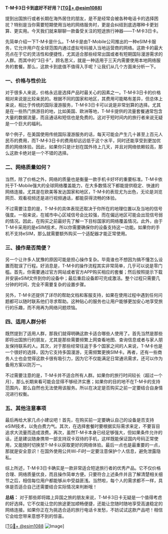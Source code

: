 **T-M卡3日卡到底好不好用？[[TG💪+ @esim1088](https://t.me/s/esim1088)]**

提到出国旅行或者长期在海外居住的朋友，是不是经常会被各种电话卡的选择困扰？特别是当你需要短期使用当地的网络服务时，更是会纠结到底选哪种卡更划算、更实用。今天我们就来聊聊一款备受关注的短途旅行神器——T-M卡3日卡。

先简单介绍一下T-M卡是什么。T-M卡是由T-Mobile公司推出的一种eSIM卡服务，它允许用户在全球范围内通过虚拟号码接入当地运营商的网络。这款卡的最大亮点在于它的灵活性和便捷性，尤其适合那些经常出国或者有短期国际漫游需求的人群。而其中的“3日卡”，顾名思义，就是一种适用于三天内需要使用本地网络服务的套餐。那么，这款卡到底值不值得入手呢？让我们从几个方面来分析一下。

### **一、价格与性价比**

对于很多人来说，价格永远是选择产品时最关心的因素之一。T-M卡3日卡的价格相对来说是比较亲民的。根据不同的国家和地区，其费用可能略有差异，但总体上来说，相比于传统的国际漫游服务，T-M卡3日卡可以说是非常划算的选择。尤其是在一些热门旅游目的地，比如美国、欧洲等地，T-M卡提供的流量套餐通常包含大量的数据流量，而且通话和短信也是免费的。这对于短时间内的旅行者来说无疑是一个巨大的福利。

举个例子，在美国使用传统国际漫游服务的话，每天可能会产生几十甚至上百元人民币的费用，而T-M卡3日卡的费用却远远低于这个水平，同时还能享受到更加优质的网络体验。因此，如果你只是计划在国外待上几天，并且对网络依赖较高，那么这款卡绝对是一个不错的选择。

### **二、网络质量如何？**

当然，除了价格之外，网络的质量也是衡量一款手机卡好坏的重要标准。T-M卡依托于T-Mobile强大的全球网络覆盖能力，在大多数情况下都能提供稳定、快速的网络连接。尤其是在欧美等发达国家和地区，T-M卡的表现尤为出色，无论是浏览网页、观看视频还是进行视频通话，都能获得流畅的体验。

不过需要注意的是，T-M卡的具体表现还取决于你所在的地理位置以及当地的信号强度。一般来说，在城市中心区域信号会比较强，而在偏远地区可能会出现信号弱的情况。因此，在购买之前最好先了解一下目标国家的网络覆盖情况。此外，由于T-M卡采用的是eSIM技术，所以你需要确保你的设备支持这一功能。如果你的手机不支持eSIM，那么就需要额外购买一个适配器才能正常使用。

### **三、操作是否简便？**

另一个让许多人犹豫的原因可能是担心操作复杂。毕竟谁也不想因为搞不懂怎么设置而耽误了行程。好消息是，T-M卡的操作流程其实非常简单，几乎可以说是零门槛。首先，你需要通过官方网站或者官方APP购买相应的套餐；然后按照提示下载并安装eSIM文件到你的设备中；最后重启设备即可完成激活。整个过程只需要几分钟的时间，完全不需要复杂的设置步骤。

另外，T-M卡还提供了详尽的帮助文档和客服支持，如果在使用过程中遇到任何问题都可以随时联系他们寻求帮助。这种贴心的服务也让用户能够更加安心地享受旅行的乐趣，而不用再为网络问题烦恼。

### **四、适用人群分析**

既然提到了适用人群，那我们就得明确这款卡适合哪些人使用了。首先当然是那些即将出国旅行的朋友，尤其是那些需要频繁上网查看地图、查询信息或者与家人朋友保持联系的人。其次，对于那些经常往返于多个国家之间的人来说，T-M卡也是一个很好的选择，因为它支持多国漫游，无需频繁更换SIM卡。再者，还有一些商务人士也会觉得这款卡很有吸引力，因为它不仅能满足日常通讯需求，还可以作为备用方案以防万一。

不过需要注意的是，T-M卡并不适合所有人群。如果你的旅行时间较长（超过一个月），那么长期来看可能会显得不够经济实惠；如果你的目的地不在T-M卡的支持范围内，那么自然也无法使用该服务。所以在决定是否购买之前一定要结合自身情况进行权衡。

### **五、其他注意事项**

最后再给大家几点小建议吧！首先，在购买前一定要确认自己的设备是否支持eSIM技术，以免白费力气。其次，在选择套餐时要根据实际需求来定，不要盲目追求大流量而造成浪费。再次，虽然T-M卡本身已经足够强大，但如果条件允许的话，还是建议随身携带一部支持双卡双待的手机，这样既能保证国内号码正常使用，又能随时切换至T-M卡以获取更好的网络体验。最后一点也是最重要的一点，那就是安全意识！在国外使用公共Wi-Fi时一定要注意保护个人信息，避免泄露隐私。

综上所述，T-M卡3日卡确实是一款非常适合短途旅行者的优秀产品。它不仅价格合理、网络质量优良，而且操作简单方便。只要符合上述条件并且了解清楚相关细节之后，相信每位用户都能够从中受益匪浅。当然啦，每个人的需求都不一样，具体是否适合自己还需要结合实际情况来判断哦！

**总结：** 对于那些即将踏上异国之旅的朋友来说，T-M卡3日卡无疑是一个值得考虑的好选择。它不仅能让您的旅途更加顺畅便捷，还能让您随时随地享受高速稳定的网络连接。如果你正在为挑选合适的旅行电话卡发愁，不妨试试这款产品吧！相信它会给您带来意想不到的惊喜。

[[TG💪+ @esim1088](https://t.me/s/esim1088) ![Image](https://i.postimg.cc/4NQfJmqS/Snipaste-2025-05-13-00-14-12.png)]